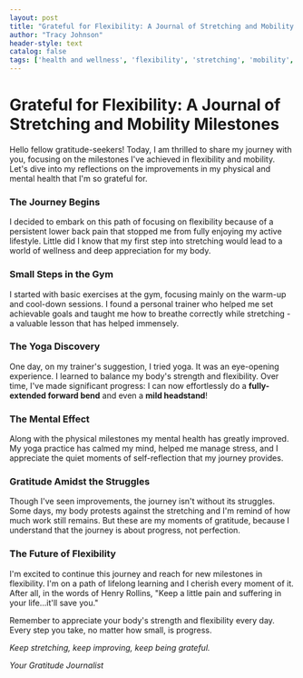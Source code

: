 ```yaml
---
layout: post
title: "Grateful for Flexibility: A Journal of Stretching and Mobility Milestones"
author: "Tracy Johnson"
header-style: text
catalog: false
tags: ['health and wellness', 'flexibility', 'stretching', 'mobility', 'yoga', 'personal growth', 'gratitude']
---
```


# Grateful for Flexibility: A Journal of Stretching and Mobility Milestones

Hello fellow gratitude-seekers! Today, I am thrilled to share my journey with you, focusing on the milestones I've achieved in flexibility and mobility. Let's dive into my reflections on the improvements in my physical and mental health that I'm so grateful for.

### The Journey Begins
I decided to embark on this path of focusing on flexibility because of a persistent lower back pain that stopped me from fully enjoying my active lifestyle. Little did I know that my first step into stretching would lead to a world of wellness and deep appreciation for my body.

### Small Steps in the Gym
I started with basic exercises at the gym, focusing mainly on the warm-up and cool-down sessions. I found a personal trainer who helped me set achievable goals and taught me how to breathe correctly while stretching - a valuable lesson that has helped immensely.

### The Yoga Discovery
One day, on my trainer's suggestion, I tried yoga. It was an eye-opening experience. I learned to balance my body's strength and flexibility. Over time, I've made significant progress: I can now effortlessly do a **fully-extended forward bend** and even a **mild headstand**!

### The Mental Effect
Along with the physical milestones my mental health has greatly improved. My yoga practice has calmed my mind, helped me manage stress, and I appreciate the quiet moments of self-reflection that my journey provides.

### Gratitude Amidst the Struggles
Though I've seen improvements, the journey isn't without its struggles. Some days, my body protests against the stretching and I'm remind of how much work still remains. But these are my moments of gratitude, because I understand that the journey is about progress, not perfection.

### The Future of Flexibility
I'm excited to continue this journey and reach for new milestones in flexibility. I'm on a path of lifelong learning and I cherish every moment of it. After all, in the words of Henry Rollins, "Keep a little pain and suffering in your life...it'll save you."

Remember to appreciate your body's strength and flexibility every day. Every step you take, no matter how small, is progress. 

_Keep stretching, keep improving, keep being grateful._

*Your Gratitude Journalist*